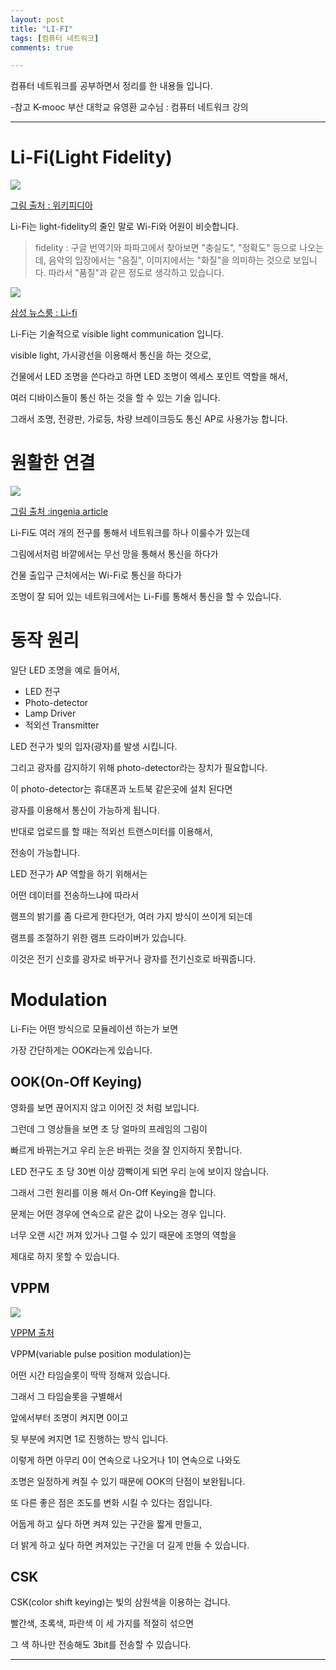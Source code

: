 ```yaml
---
layout: post
title: "LI-FI"
tags: [컴퓨터 네트워크]
comments: true

---
```


컴퓨터 네트워크를 공부하면서 정리를 한 내용들 입니다.

-참고 K-mooc 부산 대학교 유영환 교수님 : 컴퓨터 네트워크 강의

---

# Li-Fi(Light Fidelity)

<img src="https://upload.wikimedia.org/wikipedia/commons/4/40/Light_Fidelity_%28Li-Fi%29_icon_logo.jpg">

<a href= "https://commons.wikimedia.org/wiki/File:Light_Fidelity_(Li-Fi)_icon_logo.jpg">그림 출처 : 위키피디아</a>

Li-Fi는 light-fidelity의 줄인 말로 Wi-Fi와 어원이 비슷합니다.

> fidelity : 구글 번역기와 파파고에서 찾아보면 "충실도", "정확도" 등으로 나오는데, 음악의 입장에서는 "음질", 이미지에서는 "화질"을 의미하는 것으로 보입니다. 따라서 "품질"과 같은 정도로 생각하고 있습니다.

<img src="https://news.samsungdisplay.com/wp-content/uploads/2019/11/sadf.jpg">

<a href="https://news.samsungdisplay.com/21247">삼성 뉴스룸 : Li-fi</a>

Li-Fi는 기술적으로 visible light communication 입니다. 

visible light, 가시광선을 이용해서 통신을 하는 것으로,

건물에서 LED 조명을 쓴다라고 하면 LED 조명이 엑세스 포인트 역할을 해서, 

여러 디바이스들이 통신 하는 것을 할 수 있는 기술 입니다.

그래서 조명, 전광판, 가로등, 차량 브레이크등도 통신 AP로 사용가능 합니다.

# 원활한 연결

<img src="https://www.ingenia.org.uk/getattachment/Ingenia/Issue-78/Lifi/Lifi.jpg?lang=en-GB&width=540&height=413">

<a href="https://www.ingenia.org.uk/Ingenia/Articles/72b954a5-7670-47c7-84b0-c88423f7b8a8">그림 출처 :ingenia article</a>

Li-Fi도 여러 개의 전구를 통해서 네트워크를 하나 이룰수가 있는데 

그림에서처럼 바깥에서는 무선 망을 통해서 통신을 하다가 

건물 출입구 근처에서는 Wi-Fi로 통신을 하다가

조명이 잘 되어 있는 네트워크에서는 Li-Fi를 통해서 통신을 할 수 있습니다.

# 동작 원리

일단 LED 조명을 예로 들어서, 

* LED 전구
* Photo-detector
* Lamp Driver
* 적외선 Transmitter

LED 전구가 빛의 입자(광자)를 발생 시킵니다.

그리고 광자를 감지하기 위해 photo-detector라는 장치가 필요합니다.

이 photo-detector는 휴대폰과 노트북 같은곳에 설치 된다면

광자를 이용해서 통신이 가능하게 됩니다.

반대로 업로드를 할 때는 적외선 트랜스미터를 이용해서, 

전송이 가능합니다.

LED 전구가 AP 역할을 하기 위해서는

어떤 데이터를 전송하느냐에 따라서 

램프의 밝기를 좀 다르게 한다던가, 여러 가지 방식이 쓰이게 되는데 

램프를 조절하기 위한 램프 드라이버가 있습니다.

이것은 전기 신호를 광자로 바꾸거나 광자를 전기신호로 바꿔줍니다.

# Modulation

Li-Fi는 어떤 방식으로 모듈레이션 하는가 보면 

가장 간단하게는 OOK라는게 있습니다.

## OOK(On-Off Keying)

영화를 보면 끊어지지 않고 이어진 것 처럼 보입니다. 

그런데 그 영상들을 보면 초 당 얼마의 프레임의 그림이

빠르게 바뀌는거고 우리 눈은 바뀌는 것을 잘 인지하지 못합니다.

LED 전구도 초 당 30번 이상 깜빡이게 되면 우리 눈에 보이지 않습니다.

그래서 그런 원리를 이용 해서 On-Off Keying을 합니다. 

문제는 어떤 경우에 연속으로 같은 값이 나오는 경우 입니다.

너무 오랜 시간 꺼져 있거나 그럴 수 있기 때문에 조명의 역할을

제대로 하지 못할 수 있습니다.

## VPPM

<img src="/images/2021년/0306/VPPM.PNG">

<a href="https://www.researchgate.net/post/How-to-Control-Pulse-Width-in-Variable-Pulse-Position-Modulation-VPPM-with-Software-using-Microcontroller">VPPM 출처</a>
 
VPPM(variable pulse position modulation)는 

어떤 시간 타임슬롯이 딱딱 정해져 있습니다.

그래서 그 타임슬롯을 구별해서

앞에서부터 조명이 켜지면 0이고 

뒷 부분에 켜지면 1로 진행하는 방식 입니다.

이렇게 하면 아무리 0이 연속으로 나오거나 1이 연속으로 나와도 

조명은 일정하게 켜질 수 있기 때문에 OOK의 단점이 보완됩니다.

또 다른 좋은 점은 조도를 변화 시킬 수 있다는 점입니다.

어둡게 하고 싶다 하면 켜져 있는 구간을 짧게 만들고,

더 밝게 하고 싶다 하면 켜져있는 구간을 더 길게 만들 수 있습니다.

## CSK

CSK(color shift keying)는 빛의 삼원색을 이용하는 겁니다.

빨간색, 초록색, 파란색 이 세 가지를 적절히 섞으면

그 색 하나만 전송해도 3bit를 전송할 수 있습니다.

---
